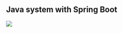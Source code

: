   
##  Java system with Spring Boot 
<p>
  <a href="https://skillicons.dev">
    <img src="https://skillicons.dev/icons?i=java,spring" />
  </a>
</p>
